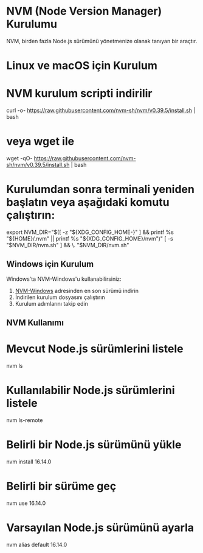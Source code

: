 # NVM (Node Version Manager) Kurulumu

NVM, birden fazla Node.js sürümünü yönetmenize olanak tanıyan bir araçtır.

# Linux ve macOS için Kurulum

# NVM kurulum scripti indirilir
curl -o- https://raw.githubusercontent.com/nvm-sh/nvm/v0.39.5/install.sh | bash

# veya wget ile
wget -qO- https://raw.githubusercontent.com/nvm-sh/nvm/v0.39.5/install.sh | bash

# Kurulumdan sonra terminali yeniden başlatın veya aşağıdaki komutu çalıştırın:

export NVM_DIR="$([ -z "${XDG_CONFIG_HOME-}" ] && printf %s "${HOME}/.nvm" || printf %s "${XDG_CONFIG_HOME}/nvm")"
[ -s "$NVM_DIR/nvm.sh" ] && \. "$NVM_DIR/nvm.sh"

## Windows için Kurulum

Windows'ta NVM-Windows'u kullanabilirsiniz:

1. [NVM-Windows](https://github.com/coreybutler/nvm-windows/releases) adresinden en son sürümü indirin
2. İndirilen kurulum dosyasını çalıştırın
3. Kurulum adımlarını takip edin

## NVM Kullanımı

# Mevcut Node.js sürümlerini listele
nvm ls

# Kullanılabilir Node.js sürümlerini listele
nvm ls-remote

# Belirli bir Node.js sürümünü yükle
nvm install 16.14.0

# Belirli bir sürüme geç
nvm use 16.14.0

# Varsayılan Node.js sürümünü ayarla
nvm alias default 16.14.0
